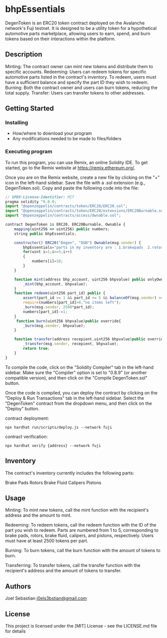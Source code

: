 # bhpEssentials

DegenToken is an ERC20 token contract deployed on the Avalanche network's Fuji testnet. It is designed to be a utility token for a hypothetical automotive parts marketplace, allowing users to earn, spend, and burn tokens based on their interactions within the platform.
## Description

Minting: The contract owner can mint new tokens and distribute them to specific accounts.
Redeeming: Users can redeem tokens for specific automotive parts listed in the contract's inventory. To redeem, users must have a sufficient balance and specify the part ID they wish to redeem.
Burning: Both the contract owner and users can burn tokens, reducing the total supply.
Transfer: Users can transfer tokens to other addresses.
## Getting Started

### Installing

* How/where to download your program
* Any modifications needed to be made to files/folders

### Executing program

To run this program, you can use Remix, an online Solidity IDE. To get started, go to the Remix website at https://remix.ethereum.org/.

Once you are on the Remix website, create a new file by clicking on the "+" icon in the left-hand sidebar. Save the file with a .sol extension (e.g., DegenToken.sol). Copy and paste the following code into the file:

```javascript
// SPDX-License-Identifier: MIT
pragma solidity ^0.8.9;
import "@openzeppelin/contracts/token/ERC20/ERC20.sol";
import "@openzeppelin/contracts/token/ERC20/extensions/ERC20Burnable.sol";
import "@openzeppelin/contracts/access/Ownable.sol";

contract DegenToken is ERC20, ERC20Burnable, Ownable {
    mapping(uint256 => uint256) public numbers;
    string public bhpEssentials; 

    constructor() ERC20("Degen", "DGN") Ownable(msg.sender) {
        bhpEssentials="parts in my inventory are : 1.brakepads  2.rotors  3.brakefluid  4.calipers  5.pistons";
        for(uint i=1;i<=5;i++)
        {
            numbers[i]=10;
        }
    }

    function mint(address bhp_account, uint256 bhpvalue) public onlyOwner {
        _mint(bhp_account, bhpvalue);
    }
    function redeem(uint256 part_id) public {
        assert(part_id >= 1 && part_id <= 5 && balanceOf(msg.sender) >= 2500);
        require(numbers[part_id]>0,"no items left"); 
        _burn(msg.sender, 2500*part_id);
        numbers[part_id]-=1;
    }
     function burn(uint256 bhpvalue)public override{
        _burn(msg.sender, bhpvalue);
    }

    function transfer(address recepient,uint256 bhpvalue)public override returns(bool){
        _transfer(msg.sender, recepient, bhpvalue);
        return true;
    }
}
```


To compile the code, click on the "Solidity Compiler" tab in the left-hand sidebar. Make sure the "Compiler" option is set to "0.8.9" (or another compatible version), and then click on the "Compile DegenToken.sol" button.

Once the code is compiled, you can deploy the contract by clicking on the "Deploy & Run Transactions" tab in the left-hand sidebar. Select the "DegenToken" contract from the dropdown menu, and then click on the "Deploy" button.

contract deployment:
```
npx hardhat run/scripts/deploy.js --network fuji
```

contract verification:
```
npx hardhat verify {address} --network fuji
```

## Inventory
The contract's inventory currently includes the following parts:

Brake Pads
Rotors
Brake Fluid
Calipers
Pistons

## Usage
Minting: To mint new tokens, call the mint function with the recipient's address and the amount to mint.

Redeeming: To redeem tokens, call the redeem function with the ID of the part you wish to redeem. Parts are numbered from 1 to 5, corresponding to brake pads, rotors, brake fluid, calipers, and pistons, respectively. Users must have at least 2500 tokens per part.

Burning: To burn tokens, call the burn function with the amount of tokens to burn.

Transferring: To transfer tokens, call the transfer function with the recipient's address and the amount of tokens to transfer.

## Authors

Joel Sebastian
j0els3bstian@gmail.com

## License

This project is licensed under the [MIT] License - see the LICENSE.md file for details
